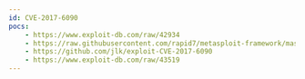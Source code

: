 ```yaml
---
id: CVE-2017-6090
pocs:
    - https://www.exploit-db.com/raw/42934
    - https://raw.githubusercontent.com/rapid7/metasploit-framework/master/modules/exploits/unix/webapp/phpcollab_upload_exec.rb
    - https://github.com/jlk/exploit-CVE-2017-6090
    - https://www.exploit-db.com/raw/43519
---
```

